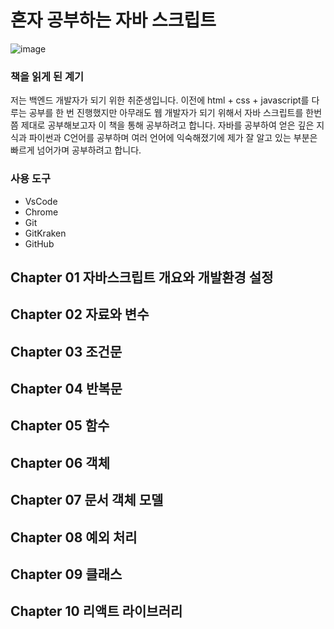 # 혼자 공부하는 자바 스크립트

![image](https://github.com/user-attachments/assets/f840dd83-f0a9-44d0-a274-3249c8a2ec0d)

### 책을 읽게 된 계기

저는 백엔드 개발자가 되기 위한 취준생입니다. 이전에 html + css + javascript를 다루는 공부를 한 번 진행했지만 아무래도 웹 개발자가 되기 위해서 자바 스크립트를 한번 쯤 제대로 공부해보고자 이 책을 통해 공부하려고 합니다. 자바를 공부하여 얻은 깊은 지식과 파이썬과 C언어를 공부하며 여러 언어에 익숙해졌기에 제가 잘 알고 있는 부분은 빠르게 넘어가며 공부하려고 합니다.


### 사용 도구

- VsCode
- Chrome
- Git
- GitKraken
- GitHub


## Chapter 01 자바스크립트 개요와 개발환경 설정



## Chapter 02 자료와 변수

## Chapter 03 조건문

## Chapter 04 반복문

## Chapter 05 함수

## Chapter 06 객체

## Chapter 07 문서 객체 모델

## Chapter 08 예외 처리

## Chapter 09 클래스

## Chapter 10 리액트 라이브러리
